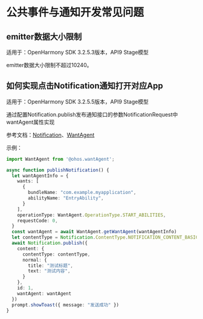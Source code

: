 # 公共事件与通知开发常见问题

## emitter数据大小限制

适用于：OpenHarmony SDK 3.2.5.3版本，API9 Stage模型

emitter数据大小限制不超过10240。

## 如何实现点击Notification通知打开对应App 

适用于：OpenHarmony SDK 3.2.5.5版本，API9 Stage模型

通过配置Notification.publish发布通知接口的参数NotificationRequest中wantAgent属性实现

参考文档：[Notification](../reference/apis/js-apis-notification.md#notificationpublish)、[WantAgent](../reference/apis/js-apis-app-ability-wantAgent.md)

示例：

```ts
import WantAgent from '@ohos.wantAgent';

async function publishNotification() {
  let wantAgentInfo = {
    wants: [
      {
        bundleName: "com.example.myapplication",
        abilityName: "EntryAbility",
      }
    ],
    operationType: WantAgent.OperationType.START_ABILITIES,
    requestCode: 0,
  }
  const wantAgent = await WantAgent.getWantAgent(wantAgentInfo)
  let contentType = Notification.ContentType.NOTIFICATION_CONTENT_BASIC_TEXT;
  await Notification.publish({
    content: {
      contentType: contentType,
      normal: {
        title: "测试标题",
        text: "测试内容",
      }
    },
    id: 1,
    wantAgent: wantAgent
  })
  prompt.showToast({ message: "发送成功" })
}
```
